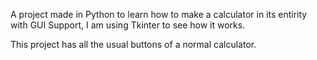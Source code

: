 A project made in Python to learn how to make a calculator in its entirity with GUI Support, I am using Tkinter to see how it works. 

This project has all the usual buttons of a normal calculator.